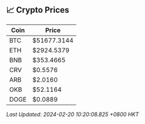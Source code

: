 ## 📈 Crypto Prices

| Coin | Price |
| ---- | ----- |
| BTC | $51677.3144 |
| ETH | $2924.5379 |
| BNB | $353.4665 |
| CRV | $0.5576 |
| ARB | $2.0160 |
| OKB | $52.1164 |
| DOGE | $0.0889 |

_Last Updated: 2024-02-20 10:20:08.825 +0800 HKT_